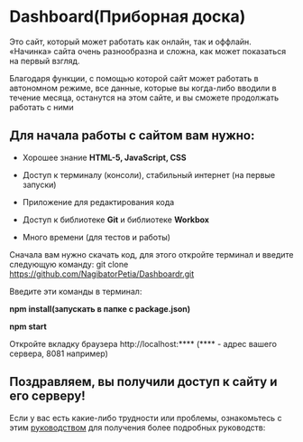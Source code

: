 # Dashboard(Приборная доска)
Это сайт, который может работать как онлайн, так и оффлайн. «Начинка» сайта очень разнообразна и сложна, как может показаться на первый взгляд.

Благодаря функции, с помощью которой сайт может работать в автономном режиме, все данные, которые вы когда-либо вводили в течение месяца, останутся на этом сайте, и вы сможете продолжать работать с ними

## Для начала работы с сайтом вам нужно:

- Хорошее знание **HTML-5, JavaScript, CSS**

- Доступ к терминалу (консоли), стабильный интернет (на первые запуски)

- Приложение для редактирования кода

- Доступ к библиотеке **Git** и библиотеке **Workbox**

- Много времени (для тестов и работы)

Сначала вам нужно скачать код, для этого откройте терминал и введите следующую команду: git clone https://github.com/NagibatorPetia/Dashboardr.git

Введите эти команды в терминал: 

**npm install(запускать в папке с  package.json)**

**npm start**

Откройте вкладку браузера http://localhost:**** (**** - адрес вашего сервера, 8081 например)

## Поздравляем, вы получили доступ к сайту и его серверу!

Если у вас есть какие-либо трудности или проблемы, ознакомьтесь с этим [руководством](https://codelabs.developers.google.com/codelabs/workbox-indexeddb/index.html?index=..%2F..index#0) для получения более подробных руководств: 
